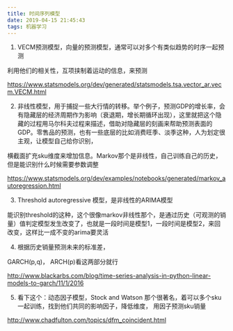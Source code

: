 ```yaml
---
title: 时间序列模型
date: 2019-04-15 21:45:43
tags: 机器学习
---
```


1. VECM预测模型，向量的预测模型，通常可以对多个有类似趋势的时序一起预测

利用他们的相关性，互项挟制着运动的信息，来预测

<https://www.statsmodels.org/dev/generated/statsmodels.tsa.vector_ar.vecm.VECM.html>



2. 非线性模型，用于捕捉一些大行情的转移。举个例子，预测GDP的增长率，会有隐藏层的经济周期作为影响（衰退期，增长期循环出现），这里就把这个隐藏的过程用马尔科夫过程来描述，借助对隐藏层的刻画来帮助预测表面的GDP。零售品的预测，也有一些底层的比如消费旺季、淡季这种，人为划定很主观，让模型自己给你识别，

横截面扩充sku维度来增加信息。Markov那个是非线性，自己训练自己的历史，但是能识别什么时候需要参数调整

<https://www.statsmodels.org/dev/examples/notebooks/generated/markov_autoregression.html>



3. Threshold autoregressive 模型，是非线性的ARIMA模型

能识别threshold的这种，这个很像markov非线性那个，是通过历史（可观测的销量）值判定模型发生改变了，也就是一段时间是模型1，一段时间是模型2，来回改变，这样比一成不变的arima要灵活

 

4. 根据历史销量预测未来的标准差，

GARCH(p,q)， ARCH(p)看这两部分就行

<http://www.blackarbs.com/blog/time-series-analysis-in-python-linear-models-to-garch/11/1/2016>



5. 看下这个：动态因子模型，Stock and Watson 那个很著名，着可以多个sku一起训练，找到他们共同的影响因子，降低维度， 用因子预测sku销量

<http://www.chadfulton.com/topics/dfm_coincident.html>